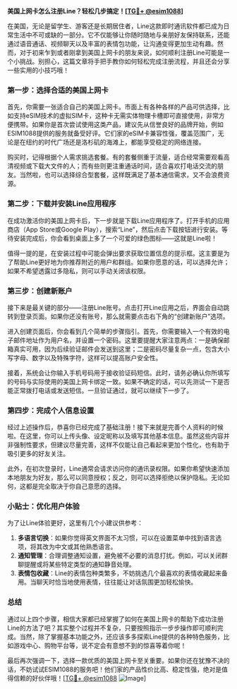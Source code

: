 **美国上网卡怎么注册Line？轻松几步搞定！[[TG💪+ @esim1088](https://t.me/s/esim1088)]**

在美国，无论是留学生、游客还是长期居住者，Line这款即时通讯软件都已成为日常生活中不可或缺的一部分。它不仅能够让你随时随地与亲朋好友保持联系，还能通过语音通话、视频聊天以及丰富的表情包功能，让沟通变得更加生动有趣。然而，对于初来乍到或者刚拿到美国上网卡的朋友来说，如何顺利注册Line可能是一个小挑战。别担心，这篇文章将手把手教你如何轻松完成注册流程，并且还会分享一些实用的小技巧哦！

### 第一步：选择合适的美国上网卡

首先，你需要一张适合自己的美国上网卡。市面上有各种各样的产品可供选择，比如支持eSIM技术的虚拟SIM卡，这种卡无需实体物理卡槽即可直接使用，非常方便携带。如果你是首次尝试使用这类产品，建议先从信誉良好的品牌开始，例如ESIM1088提供的服务就备受好评。它们家的eSIM卡兼容性强，覆盖范围广，无论是在纽约的时代广场还是洛杉矶的海滩上，都能享受稳定的网络连接。

购买时，记得根据个人需求挑选套餐。有的套餐侧重于流量，适合经常需要观看高清视频或下载大文件的人；而有些则更注重通话时间，适合喜欢打电话交流的朋友。当然啦，也可以选择综合型套餐，这样既满足了基本通信需求，又不会浪费资源。

### 第二步：下载并安装Line应用程序

在成功激活你的美国上网卡后，下一步就是下载Line应用程序了。打开手机的应用商店（App Store或Google Play），搜索“Line”，然后点击下载按钮进行安装。等待安装完成后，你会看到桌面上多了一个可爱的绿色图标——这就是Line啦！

值得一提的是，在安装过程中可能会弹出要求获取位置信息的提示框。这主要是为了帮助Line更好地为你推荐附近的用户和群组。如果你愿意的话，可以选择允许；如果不希望透露过多隐私，则可以手动关闭该权限。

### 第三步：创建新账户

接下来是最关键的部分——注册Line账号。点击打开Line应用之后，界面会自动跳转到登录页面。如果你还没有账号，那么就需要点击右下角的“创建新账户”选项。

进入创建页面后，你会看到几个简单的步骤指引。首先，你需要输入一个有效的电子邮件地址作为用户名，并设置一个密码。这里要提醒大家注意两点：一是确保邮箱真实可用，因为后续验证邮件会发送到这里；二是密码尽量复杂一点，包含大小写字母、数字以及特殊字符，这样可以提高账户安全性。

接着，系统会让你输入手机号码用于接收验证码短信。此时，请务必确认你所填写的号码与实际使用的美国上网卡绑定一致。如果不确定的话，可以先测试一下是否能正常拨打电话或发送短信。一旦验证通过，就可以继续下一步了。

### 第四步：完成个人信息设置

经过上述操作后，恭喜你已经完成了基础注册！接下来就是完善个人资料的时候啦。在这里，你可以上传头像、设定昵称以及填写其他基本信息。虽然这些内容并非强制性要求，但建议尽量完善，这样不仅能让自己看起来更加个性化，也有助于吸引更多的好友关注。

此外，在初次登录时，Line通常会请求访问你的通讯录权限。如果你希望快速添加本地朋友为好友，那么可以同意授权；反之，则可以选择拒绝以保护隐私。无论如何，这都是完全取决于你自己意愿的选择。

### 小贴士：优化用户体验

为了让Line体验更好，这里有几个小建议供参考：

1. **多语言切换**：如果你觉得英文界面不太习惯，可以在设置菜单中找到语言选项，将其改为中文或其他熟悉语言。
2. **通知管理**：合理调整通知设置，避免被不必要的消息打扰。例如，可以关闭群聊提醒或将某些特定类型的通知静音处理。
3. **表情包收藏**：Line的表情包种类繁多，不妨挑选几个最喜欢的表情收藏起来备用。当聊天时恰当地使用表情，往往能让对话氛围更加轻松愉快。

### 总结

通过以上四个步骤，相信大家都已经掌握了如何在美国上网卡的帮助下成功注册Line的方法了吧？其实整个过程并不复杂，只要按照指示一步步操作即可顺利完成。当然，除了掌握基本功能之外，还应该多多探索Line提供的各种特色服务，比如游戏中心、购物平台等，说不定会有意想不到的惊喜等着你呢！

最后再次强调一下，选择一款优质的美国上网卡至关重要。如果你还在犹豫不决的话，不妨试试ESIM1088的服务吧！他们家的产品性价比高、稳定性强，绝对是值得信赖的好伙伴哦！[[TG💪+ @esim1088](https://t.me/s/esim1088) ![Image](https://i.postimg.cc/4NQfJmqS/Snipaste-2025-05-13-00-14-12.png)]